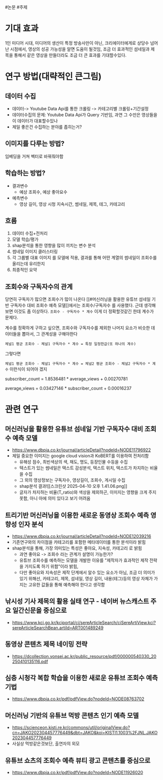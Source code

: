 #논문 #주제


# 기대 효과

1인 미디어 시대, 미디어의 생산이 특정 방송사만이 아닌, 크리에이터에게로 상당수 넘어난 시점에서, 영상의 성공 가능성을 알면 도움이 될것임, 조금 더 효과적인 섬네일과 제목을 통해서 같은 영상을 만들더라도 조금 더 큰 효과를 기대할수있다.


# 연구 방법(대략적인 큰그림)
## 데이터 수집
- 데이터-> Youtube Data Api를 통한 크롤링 -> 카테고리별 크롤링+기간설정
- 데이터수집의 문제:  Youtube Data Api가 Query 기반임, 과연 그 수만은 영상들을 이 데이터가 대표할수있나
- 제일 좋은건 수집하는 분야를 좁히는거?

## 이미지를 다루는 방법?

임베딩을 거쳐 벡터로 바꿔줘야함

## 학습하는 방법?

- 결과변수
	- 예상 조회수, 예상 좋아요수
- 예측변수
	- 영상 길이, 영상 시청 지속시간, 썸네일, 제목, 테그, 카테고리

## 흐름

1. 데이터 수집+전처리
2. 모델 학습/평가
3. shap분석을 통한 영향을 많이 끼치는 변수 분석
4. 썸네일 이미지 클러스터링
5. 각 그룹별 대표 이미지 를 모델에 적용, 결과를 통해 어떤 계열의 썸네일이 조회수를 올리는데 유리한지
6. 최종적인 요약

## 조회수와 구독자수의 관계

당연히 구독자가 많으면 조회수가 많이 나온다 [[#머신러닝을 활용한 유튜브 섬네일 기반 구독자수 대비 조회수 예측 모델]]에서는 조회수/구독자수 를 사용했다. 근데 생각해보면 이것도 좀 이상하다.
`조회수 - 구독자수 * 계수`
이게 더 정확할것같긴 한데 계수가 문제다.

계수를 정확하게 구하고 싶으면, 조회수와 구독자수를 제외한 나머지 요소가 비슷한 데이터들을 뽑아서, 그 관계성을 구해야한다

`체널1 평균 조회수 - 체널1 구독자수 * 계수 = 특정 일정한값(또 하나의 계수)`

그렇다면 

`체널1 평균 조회수 - 체널1 구독자수 * 계수 = 체널2 평균 조회수 - 체널2 구독자수 * 계수` 
이런식이 되어야 겠지


subscriber_count = 1.8536481 * average_views + 0.00270781

average_views = 0.03427146 * subscriber_count + 0.00016237

# 관련 연구 

## 머신러닝을 활용한 유튜브 섬네일 기반 구독자수 대비 조회수 예측 모델
- https://www.dbpia.co.kr/journal/articleDetail?nodeId=NODE11796922
- 제일 중요한 이미지는 google cloud vision과 KoBERT를 이용하여 전처리함
	- 유해성 점수, 최빈색상의 색, 채도, 명도, 등장인물 수등을 수집
	- 텍스트가 있는 썸네일은 택스트 감성분석, 텍스트 위치, 텍스트가 차지하는 비율을 수집
	- 그 외의 영상정보는 구독자수, 영상길이, 조회수, 게시일 수집 
	- shap분석 결과![[스크린샷 2025-04-10 오후 1.41.06.png]]
	- 글자가 차지하는 비율(T_ratio)와 색상을 제외하곤, 이미지는 영향을 크게 주지 못함, 아니 아에 의미 있다고 보기 어려움

## 트리기반 머신러닝을 이용한 새로운 동영상 조회수 예측 영향성 인자 분석
- https://www.dbpia.co.kr/journal/articleDetail?nodeId=NODE12039216
- 기존연구와의 차이점을 카테고리를 포함한 메타데이터를 통한 분석이라 밝힘
- shap분석을 통해, 가장 의미있는 특성은 좋아요, 지속성, 카테고리 로 밝힘 
	- 과연 좋아요 -> 조회수 라는 관계가 설명이 가능한가?
	- 유튜브 조회수를 예측하는 모델을 개발한 이유를 "제작자가 효과적인 제작 전략을 가지도록 하기 위함"이라 밝힘,
	- 다만 좋아요와 지속성은 제작 단계에서 알수 있는 요소가 아님, 조금 더 의미가 있기 위해선, 카테고리, 제목, 섬네일, 영상 길이, 내용(테그)등의 영상 자체가 가지는 고유한 값들을 통해 예측해야 한다고 생각함


## 낚시성 기사 제목의 활용 실태 연구 - 네이버 뉴스캐스트 주요 일간신문을 중심으로
- https://www.kci.go.kr/kciportal/ci/sereArticleSearch/ciSereArtiView.kci?sereArticleSearchBean.artiId=ART001489249

## 동영상 콘텐츠 제목 네이밍 전략
- https://dcollection.yonsei.ac.kr/public_resource/pdf/000000540330_20250410135116.pdf


## 심층 시청각 복합 학습을 이용한 새로운 유튜브 조회수 예측 기법
- https://www.dbpia.co.kr/pdf/pdfView.do?nodeId=NODE08763702


## 머신러닝 기반의 유튜브 먹방 콘텐츠 인기 예측 모델
- https://scienceon.kisti.re.kr/commons/util/originalView.do?cn=JAKO202304457776449&dbt=JAKO&koi=KISTI1.1003%2FJNL.JAKO202304457776449
- 사실상 먹방같은것보단, 출연자의 외모

## 유튜브 쇼츠의 조회수 예측 뷰티 광고 콘텐츠를 중심으로
- https://www.dbpia.co.kr/pdf/pdfView.do?nodeId=NODE11926020


